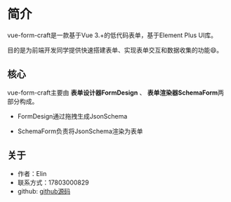 # 简介

vue-form-craft是一款基于Vue 3.+的低代码表单，基于Element Plus UI库。

目的是为前端开发同学提供快速搭建表单、实现表单交互和数据收集的功能😄。


## 核心

vue-form-craft主要由 **表单设计器FormDesign** 、 **表单渲染器SchemaForm**两部分构成。

- FormDesign通过拖拽生成JsonSchema

- SchemaForm负责将JsonSchema渲染为表单


## 关于

+ 作者：Elin
+ 联系方式：17803000829
+ github: [github源码](https://github.com/xinnian999/vue-form-craft) 


